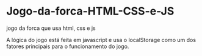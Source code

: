 # Jogo-da-forca-HTML-CSS-e-JS
jogo da forca que usa html, css e js

A lógica do jogo está feita em javascript e usa o localStorage como um dos fatores principais para o funcionamento do jogo.
